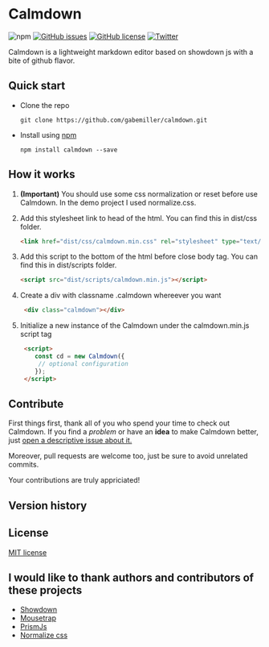 # Calmdown

![npm](https://img.shields.io/badge/npm-0.5.5-blue.svg?style=flat-square) [![GitHub issues](https://img.shields.io/github/issues/gabemiller/calmdown.svg?style=flat-square)](https://github.com/gabemiller/calmdown/issues) [![GitHub license](https://img.shields.io/badge/license-MIT-blue.svg?style=flat-square)](https://raw.githubusercontent.com/gabemiller/calmdown/master/LICENSE.md) [![Twitter](https://img.shields.io/twitter/url/https/github.com/gabemiller/calmdown.svg?style=social)](https://twitter.com/intent/tweet?text=Check%20out%20Calmdown%2C%20an%20awesome%2C%20lightweight%20markdown%20editor&url=https%3A%2F%2Fgithub.com%2Fgabemiller%2Fcalmdown)

Calmdown is a lightweight markdown editor based on showdown js with a bite of github flavor.

## Quick start

- Clone the repo
  
  ```shell
  git clone https://github.com/gabemiller/calmdown.git
  ```
- Install using [npm](https://www.npmjs.com/)
  
  ```shell
  npm install calmdown --save
  ```

## How it works

1. **(Important)** You should use some css normalization 
or reset before use Calmdown. In the demo project I used normalize.css.
1. Add this stylesheet link to head of the html. You can find this in dist/css folder.

    ```html
    <link href="dist/css/calmdown.min.css" rel="stylesheet" type="text/css">
    ```
1. Add this script to the bottom of the html before close body tag. You can find this in dist/scripts folder.
    
    ```html
    <script src="dist/scripts/calmdown.min.js"></script>
    ```
1. Create a div with classname .calmdown whereever you want
   
   ```html
    <div class="calmdown"></div> 
   ```
1. Initialize a new instance of the Calmdown under the calmdown.min.js script tag
   
   ```html
    <script>
       const cd = new Calmdown({
        // optional configuration
       });
    </script>
   ```

## Contribute

First things first, thank all of you who spend your time to check out Calmdown. If you find a _problem_ or have
an **idea** to make Calmdown better, just [open a descriptive issue about it.](https://github.com/gabemiller/calmdown/issues/new)

Moreover, pull requests are welcome too, just be sure to avoid unrelated commits.

Your contributions are truly appriciated! 
  
## Version history



## License
    
[MIT license](https://github.com/gabemiller/calmdown/blob/master/LICENSE.md)

## I would like to thank authors and contributors of these projects

- [Showdown](https://github.com/showdownjs/showdown)
- [Mousetrap](https://github.com/ccampbell/mousetrap)
- [PrismJs](https://github.com/PrismJS/prism)
- [Normalize css](https://github.com/necolas/normalize.css/)
